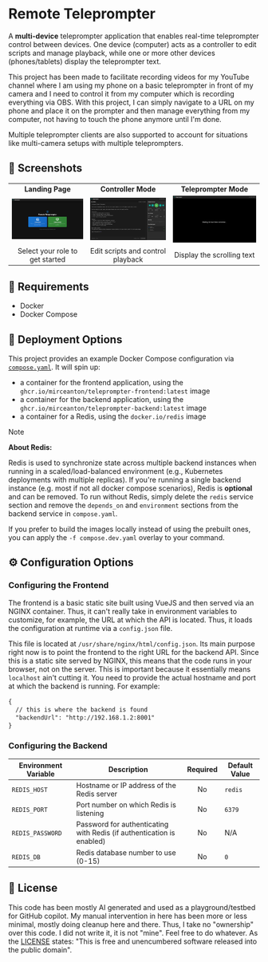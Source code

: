 # Remote Teleprompter

A **multi-device** teleprompter application that enables real-time teleprompter control between devices. One device (computer) acts as a controller to edit scripts and manage playback, while one or more other devices (phones/tablets) display the teleprompter text.

This project has been made to facilitate recording videos for my YouTube channel where I am using my phone on a basic teleprompter in front of my camera and I need to control it from my computer which is recording everything via OBS. With this project, I can simply navigate to a URL on my phone and place it on the prompter and then manage everything from my computer, not having to touch the phone anymore until I'm done.

Multiple teleprompter clients are also supported to account for situations like multi-camera setups with multiple teleprompters.

## 📸 Screenshots

<table>
  <tr>
    <td align="center"><b>Landing Page</b></td>
    <td align="center"><b>Controller Mode</b></td>
    <td align="center"><b>Teleprompter Mode</b></td>
  </tr>
  <tr>
    <td><img src=".img/landing.png" alt="Landing Page" width="300"/></td>
    <td><img src=".img/controller.png" alt="Controller Mode" width="300"/></td>
    <td><img src=".img/teleprompter.png" alt="Teleprompter Mode" width="300"/></td>
  </tr>
  <tr>
    <td align="center">Select your role to get started</td>
    <td align="center">Edit scripts and control playback</td>
    <td align="center">Display the scrolling text</td>
  </tr>
</table>

## 🎯 Requirements

- Docker
- Docker Compose

## 🚀 Deployment Options

This project provides an example Docker Compose configuration via [`compose.yaml`](./compose.yaml). It will spin up:

- a container for the frontend application, using the `ghcr.io/mirceanton/teleprompter-frontend:latest` image
- a container for the backend application, using the `ghcr.io/mirceanton/teleprompter-backend:latest` image
- a container for a Redis, using the `docker.io/redis` image

> [!NOTE]
> **About Redis:**
>
> Redis is used to synchronize state across multiple backend instances when running in a scaled/load-balanced environment (e.g., Kubernetes deployments with multiple replicas). If you're running a single backend instance (e.g. most if not all docker compose scenarios), Redis is **optional** and can be removed. To run without Redis, simply delete the `redis` service section and remove the `depends_on` and `environment` sections from the backend service in `compose.yaml`.

If you prefer to build the images locally instead of using the prebuilt ones, you can apply the `-f compose.dev.yaml` overlay to your command.

## ⚙️ Configuration Options

### Configuring the Frontend

The frontend is a basic static site built using VueJS and then served via an NGINX container. Thus, it can't really take in environment variables to customize, for example, the URL at which the API is located. Thus, it loads the configuration at runtime via a `config.json` file.

This file is located at `/usr/share/nginx/html/config.json`. Its main purpose right now is to point the frontend to the right URL for the backend API. Since this is a static site served by NGINX, this means that the code runs in your browser, not on the server. This is important because it essentially means `localhost` ain't cutting it. You need to provide the actual hostname and port at which the backend is running. For example:

```jsonc
{
  // this is where the backend is found
  "backendUrl": "http://192.168.1.2:8001"
}
```

### Configuring the Backend

| Environment Variable | Description                                                           | Required | Default Value |
| -------------------- | --------------------------------------------------------------------- | :------: | ------------- |
| `REDIS_HOST`         | Hostname or IP address of the Redis server                            |    No    | `redis`       |
| `REDIS_PORT`         | Port number on which Redis is listening                               |    No    | `6379`        |
| `REDIS_PASSWORD`     | Password for authenticating with Redis (if authentication is enabled) |    No    | N/A           |
| `REDIS_DB`           | Redis database number to use (0-15)                                   |    No    | `0`           |

## 📝 License

This code has been mostly AI generated and used as a playground/testbed for GitHub copilot. My manual intervention in here has been more or less minimal, mostly doing cleanup here and there. Thus, I take no "ownership" over this code. I did not write it, it is not "mine". Feel free to do whatever. As the [LICENSE](./LICENSE) states: "This is free and unencumbered software released into the public domain".
